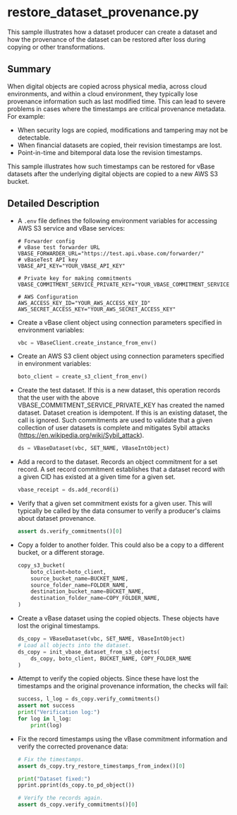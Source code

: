 # restore_dataset_provenance.py
This sample illustrates how a dataset producer can create a dataset
and how the provenance of the dataset can be restored
after loss during copying or other transformations.

## Summary

When digital objects are copied across physical media, across cloud environments,
and within a cloud environment, they typically lose provenance information
such as last modified time.
This can lead to severe problems in cases where the timestamps are critical provenance metadata.
For example:
- When security logs are copied, modifications and tampering may not be detectable.
- When financial datasets are copied, their revision timestamps are lost.
- Point-in-time and bitemporal data lose the revision timestamps.

This sample illustrates how such timestamps can be restored for vBase datasets
after the underlying digital objects are copied to a new AWS S3 bucket.

## Detailed Description

- A `.env` file defines the following environment variables
for accessing AWS S3 service and vBase services:
    ```shell
    # Forwarder config
    # vBase test forwarder URL
    VBASE_FORWARDER_URL="https://test.api.vbase.com/forwarder/"
    # vBaseTest API key
    VBASE_API_KEY="YOUR_VBASE_API_KEY"

    # Private key for making commitments
    VBASE_COMMITMENT_SERVICE_PRIVATE_KEY="YOUR_VBASE_COMMITMENT_SERVICE_PRIVATE_KEY"

    # AWS Configuration
    AWS_ACCESS_KEY_ID="YOUR_AWS_ACCESS_KEY_ID"
    AWS_SECRET_ACCESS_KEY="YOUR_AWS_SECRET_ACCESS_KEY"
    ```

- Create a vBase client object using connection parameters specified in environment variables:
    ```python
    vbc = VBaseClient.create_instance_from_env()
    ```

- Create an AWS S3 client object using connection parameters specified in environment variables:
    ```python
    boto_client = create_s3_client_from_env()
    ```

- Create the test dataset.
If this is a new dataset,
this operation records that the user with the above VBASE_COMMITMENT_SERVICE_PRIVATE_KEY
has created the named dataset.
Dataset creation is idempotent.
If this is an existing dataset, the call is ignored.
Such commitments are used to validate that a given collection of user datasets is complete
and mitigates Sybil attacks (https://en.wikipedia.org/wiki/Sybil_attack).
    ```python
    ds = VBaseDataset(vbc, SET_NAME, VBaseIntObject)
    ```

- Add a record to the dataset.
Records an object commitment for a set record.
A set record commitment establishes that a dataset record with a given CID
has existed at a given time for a given set.
    ```python
    vbase_receipt = ds.add_record(i)
    ```

- Verify that a given set commitment exists for a given user.
This will typically be called by the data consumer to verify
a producer's claims about dataset provenance.
    ```python
    assert ds.verify_commitments()[0]
    ```

- Copy a folder to another folder.
This could also be a copy to a different bucket,
or a different storage.
    ```python
    copy_s3_bucket(
        boto_client=boto_client,
        source_bucket_name=BUCKET_NAME,
        source_folder_name=FOLDER_NAME,
        destination_bucket_name=BUCKET_NAME,
        destination_folder_name=COPY_FOLDER_NAME,
    )
    ```

- Create a vBase dataset using the copied objects.
These objects have lost the original timestamps.
    ```python
    ds_copy = VBaseDataset(vbc, SET_NAME, VBaseIntObject)
    # Load all objects into the dataset.
    ds_copy = init_vbase_dataset_from_s3_objects(
        ds_copy, boto_client, BUCKET_NAME, COPY_FOLDER_NAME
    )
    ```

- Attempt to verify the copied objects.
Since these have lost the timestamps and the original provenance information,
the checks will fail:
    ```python
    success, l_log = ds_copy.verify_commitments()
    assert not success
    print("Verification log:")
    for log in l_log:
        print(log)
    ```

- Fix the record timestamps using the vBase commitment information
and verify the corrected provenance data:
    ```python
    # Fix the timestamps.
    assert ds_copy.try_restore_timestamps_from_index()[0]

    print("Dataset fixed:")
    pprint.pprint(ds_copy.to_pd_object())

    # Verify the records again.
    assert ds_copy.verify_commitments()[0]
    ```
